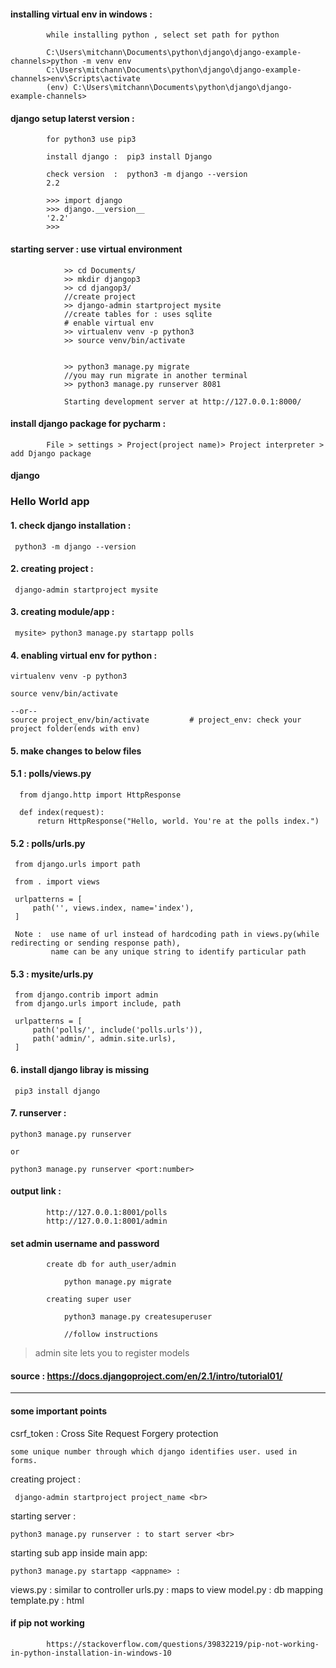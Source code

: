 #### installing virtual env in windows : 

            while installing python , select set path for python
            
            C:\Users\mitchann\Documents\python\django\django-example-channels>python -m venv env
            C:\Users\mitchann\Documents\python\django\django-example-channels>env\Scripts\activate
            (env) C:\Users\mitchann\Documents\python\django\django-example-channels>


#### django setup laterst version : 

            for python3 use pip3
            
            install django :  pip3 install Django

            check version  :  python3 -m django --version
            2.2

            >>> import django
            >>> django.__version__
            '2.2'
            >>> 


#### starting server : use virtual environment

                >> cd Documents/
                >> mkdir djangop3
                >> cd djangop3/
                //create project
                >> django-admin startproject mysite
                //create tables for : uses sqlite
                # enable virtual env
                >> virtualenv venv -p python3
                >> source venv/bin/activate

                
                >> python3 manage.py migrate
                //you may run migrate in another terminal
                >> python3 manage.py runserver 8081

                Starting development server at http://127.0.0.1:8000/

#### install django package for pycharm : 


            File > settings > Project(project name)> Project interpreter > add Django package          


#### django


### Hello World app

#### 1. check django installation : 
    
     python3 -m django --version



#### 2. creating project : 
    
     django-admin startproject mysite

#### 3. creating module/app : 
   
     mysite> python3 manage.py startapp polls


#### 4. enabling virtual env for python :

    virtualenv venv -p python3
    
    source venv/bin/activate

    --or--
    source project_env/bin/activate         # project_env: check your project folder(ends with env)
    
#### 5. make changes to below files

#### 5.1 : polls/views.py

      from django.http import HttpResponse

      def index(request):
          return HttpResponse("Hello, world. You're at the polls index.")


#### 5.2 : polls/urls.py

     from django.urls import path

     from . import views

     urlpatterns = [
         path('', views.index, name='index'),
     ]
     
     Note :  use name of url instead of hardcoding path in views.py(while redirecting or sending response path), 
             name can be any unique string to identify particular path


#### 5.3 : mysite/urls.py

     from django.contrib import admin
     from django.urls import include, path

     urlpatterns = [
         path('polls/', include('polls.urls')),
         path('admin/', admin.site.urls),
     ]



#### 6. install django libray is missing

     pip3 install django



#### 7. runserver : 

    python3 manage.py runserver

    or
    
    python3 manage.py runserver <port:number>




#### output link : 
            
            http://127.0.0.1:8001/polls
            http://127.0.0.1:8001/admin
            
#### set admin username and password

            create db for auth_user/admin
            
                python manage.py migrate
            
            creating super user

                python3 manage.py createsuperuser
                
                //follow instructions
                
> admin site lets you to register models
            
            

#### source : https://docs.djangoproject.com/en/2.1/intro/tutorial01/
---

#### some important points 

csrf_token : Cross Site Request Forgery protection
    
    some unique number through which django identifies user. used in forms.

creating project : 
    
     django-admin startproject project_name <br>


starting server : 
    
    python3 manage.py runserver : to start server <br>


starting sub app inside main app: 
    
    python3 manage.py startapp <appname> : 
 
 
views.py    : similar to controller
urls.py     : maps to view
model.py    : db mapping
template.py : html 


#### if pip not working

            https://stackoverflow.com/questions/39832219/pip-not-working-in-python-installation-in-windows-10
